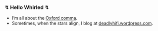 ### ↯ Hello Whirled ↯

* I’m all about the [Oxford comma](https://en.wikipedia.org/wiki/Serial_comma).
* Sometimes, when the stars align, I blog at [deadlyhifi.wordpress.com](https://deadlyhifi.wordpress.com/).

<!--
**deadlyhifi/deadlyhifi** is a ✨ _special_ ✨ repository because its `README.md` (this file) appears on your GitHub profile.

Here are some ideas to get you started:

- 🔭 I’m currently working on ...
- 🌱 I’m currently learning ...
- 👯 I’m looking to collaborate on ...
- 🤔 I’m looking for help with ...
- 💬 Ask me about ...
- 📫 How to reach me: ...
- 😄 Pronouns: ...
- ⚡ Fun fact: ...
-->
